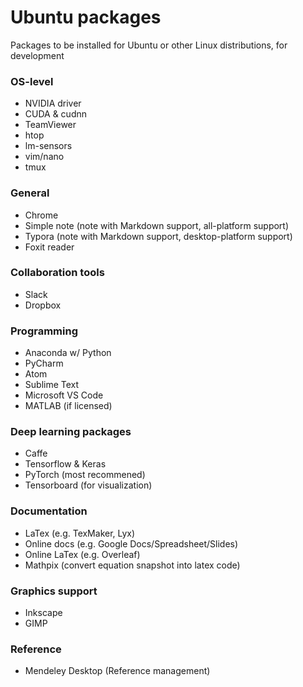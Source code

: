 # Ubuntu packages
Packages to be installed for Ubuntu or other Linux distributions, for development


### OS-level
* NVIDIA driver
* CUDA & cudnn
* TeamViewer
* htop
* lm-sensors
* vim/nano
* tmux

### General
* Chrome
* Simple note (note with Markdown support, all-platform support)
* Typora (note with Markdown support, desktop-platform support)
* Foxit reader

### Collaboration tools
* Slack
* Dropbox

### Programming
* Anaconda w/ Python
* PyCharm
* Atom
* Sublime Text
* Microsoft VS Code
* MATLAB (if licensed)

### Deep learning packages
* Caffe
* Tensorflow & Keras
* PyTorch (most recommened)
* Tensorboard (for visualization)

### Documentation
* LaTex (e.g. TexMaker, Lyx)
* Online docs (e.g. Google Docs/Spreadsheet/Slides)
* Online LaTex (e.g. Overleaf)
* Mathpix (convert equation snapshot into latex code)

### Graphics support
* Inkscape
* GIMP

### Reference
* Mendeley Desktop (Reference management)
